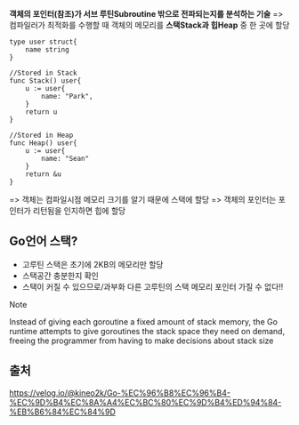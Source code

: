 **객체의 포인터(참조)가 서브 루틴Subroutine 밖으로 전파되는지를 분석하는 기술**
=> 컴파일러가 최적화를 수행할 때 객체의 메모리를 **스택Stack과 힙Heap** 중 한 곳에 할당

```
type user struct{
	name string
}

//Stored in Stack
func Stack() user{
	u := user{
		name: "Park",
	}
	return u
}

//Stored in Heap
func Heap() user{
	u := user{
		name: "Sean"
	}
	return &u
}
```
=> 객체는 컴파일시점 메모리 크기를 알기 때문에 스택에 할당
=> 객체의 포인터는 포인터가 리턴됨을 인지하면 힙에 할당

## Go언어 스택?
- 고루틴 스택은 초기에 2KB의 메모리만 할당
- 스택공간 충분한지 확인
- 스택이 커질 수 있으므로/과부화 다른 고루틴의 스택 메모리 포인터 가질 수 없다!!

> [!NOTE]
> Instead of giving each goroutine a fixed amount of stack memory, the Go runtime attempts to give goroutines the stack space they need on demand, freeing the programmer from having to make decisions about stack size
> 



## 출처
https://velog.io/@kineo2k/Go-%EC%96%B8%EC%96%B4-%EC%9D%B4%EC%8A%A4%EC%BC%80%EC%9D%B4%ED%94%84-%EB%B6%84%EC%84%9D


